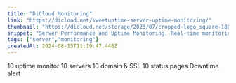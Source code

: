 ```yaml
---
title: "DiCloud Monitoring"
link: "https://dicloud.net/sweetuptime-server-uptime-monitoring/"
thumbnail: "https://dicloud.net/storage/2023/07/cropped-logo_square-180x180.png"
snippet: "Server Performance and Uptime Monitoring. Real-time monitoring, instant alerts, and customizable status pages."
tags: ["server","monitoring"]
createdAt: 2024-08-15T11:19:47.448Z
---
```

10 uptime monitor
10 servers
10 domain & SSL
10 status pages
Downtime alert
